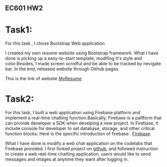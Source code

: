 ## EC601 HW2


# Task1:


For this task , I chose Bootstrap Web application. 

I created my own resume website using Bootstrap framework. What I have done is picking up a easy-to-start template, modifing it's style and color.Besides, I made screen scrollful and be able to be tracked by nevigate bar. In the end, released website through Github pages.

This is the link of website [MyResume](http://Irislpx.github.io)

# Task2:

For this task, I built a web application using Firebase platform and implement a real-time chatting function.Basically, Firebase is a paltform that can provide developer a SDK when develping a new project. In Firebase, it include console for developer to set database, storage, and other critical function blocks. Here is the specific introduction of firebase:  [Firebase](https://firebase.google.com).

What I have done is modify a web chat application on the codelabs that Firebase provided. I first forked project on [github](https://github.com/firebase/friendlychat-web), and followed instruction to create a web real-time chatting application, users would like to send messages and images at anytime they want after logging in.
